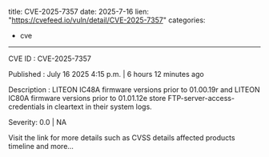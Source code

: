  
title: CVE-2025-7357
date: 2025-7-16
lien: "https://cvefeed.io/vuln/detail/CVE-2025-7357"
categories:
  - cve
---

CVE ID : CVE-2025-7357

Published :  July 16
2025
4:15 p.m. | 6 hours
12 minutes ago

Description : LITEON IC48A firmware versions prior to 01.00.19r and LITEON IC80A firmware versions prior to 01.01.12e store FTP-server-access-credentials in cleartext in their system logs.

Severity: 0.0 | NA

Visit the link for more details
such as CVSS details
affected products
timeline
and more...
